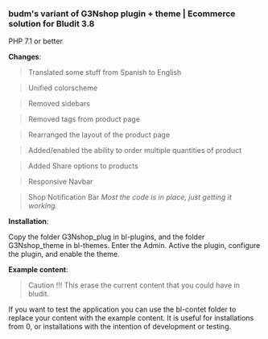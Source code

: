 
### 
### budm's variant of G3Nshop plugin + theme | Ecommerce solution for Bludit 3.8
PHP 7.1 or better

**Changes**:
> Translated some stuff from Spanish to English

> Unified colorscheme

> Removed sidebars

> Removed tags from product page

> Rearranged the layout of the product page

> Added/enabled the ability to order multiple quantities of product

> Added Share options to products

> Responsive Navbar

>  Shop Notification Bar *Most the code is in place, just getting it working.*


**Installation**:

Copy the folder G3Nshop_plug in bl-plugins, and the folder G3Nshop_theme in bl-themes.
Enter the Admin. Active the plugin, configure the plugin, and enable the theme.

**Example content**:

> Caution !!!
> This erase the current content that you could have in bludit.

If you want to test the application you can use the bl-contet folder to replace your content with the example content.
It is useful for installations from 0, or installations with the intention of development or testing.


